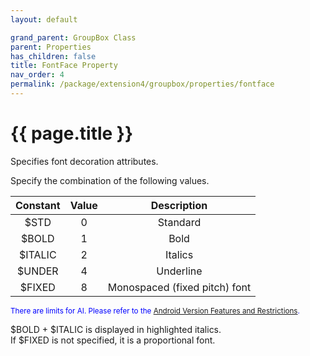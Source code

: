 ```yaml
---
layout: default

grand_parent: GroupBox Class
parent: Properties
has_children: false
title: FontFace Property
nav_order: 4
permalink: /package/extension4/groupbox/properties/fontface
---
```

# {{ page.title }}

Specifies font decoration attributes.

Specify the combination of the following values.

| Constant | Value |          Description          |
|:--------:|:-----:|:-----------------------------:|
|   $STD  |   0   |            Standard           |
|  $BOLD  |   1   |              Bold             |
| $ITALIC |   2   |            Italics            |
|  $UNDER |   4   |           Underline           |
|  $FIXED |   8   | Monospaced (fixed pitch) font |

<small><span style="color:blue">There are limits for AI. Please refer to the <a href="/bizBrowserV/2/2-5/">Android Version Features and Restrictions</a>.</span></small>

$BOLD + $ITALIC is displayed in highlighted italics.<br>
If $FIXED is not specified, it is a proportional font.